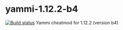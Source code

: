# yammi-1.12.2-b4
[![Build status](https://ci.appveyor.com/api/projects/status/5a7v868rw7pyd61t/branch/master?svg=true)](https://ci.appveyor.com/project/radioegor146/yammi-1-12-2-b4/branch/master)
Yammi cheatmod for 1.12.2 (version b4)